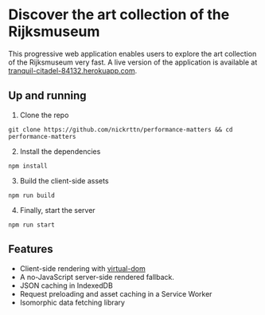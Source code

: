 # Discover the art collection of the Rijksmuseum

This progressive web application enables users to explore the art collection of the Rijksmuseum very fast. A live version of the application is available at [tranquil-citadel-84132.herokuapp.com](https://tranquil-citadel-84132.herokuapp.com).

## Up and running

1. Clone the repo

`git clone https://github.com/nickrttn/performance-matters && cd performance-matters`


2. Install the dependencies

`npm install`

3. Build the client-side assets

`npm run build`

4. Finally, start the server

`npm run start`

## Features

- Client-side rendering with [virtual-dom](https://www.npmjs.com/package/virtual-dom)
- A no-JavaScript server-side rendered fallback.
- JSON caching in IndexedDB
- Request preloading and asset caching in a Service Worker
- Isomorphic data fetching library
